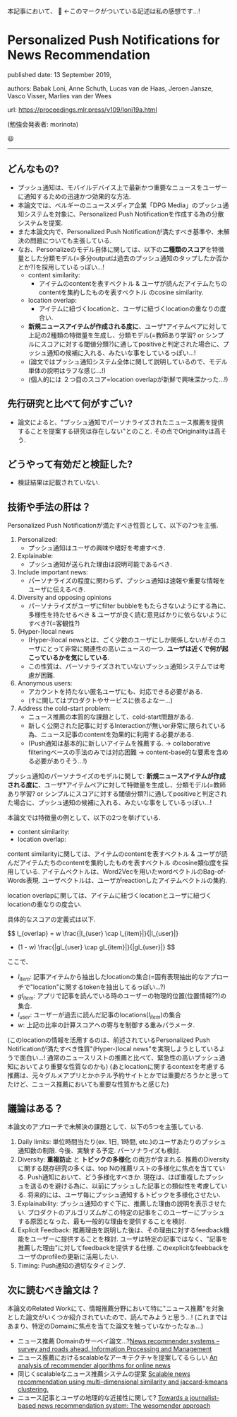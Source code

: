 本記事において、 :thinking: ←このマークがついている記述は私の感想です...!

# Personalized Push Notifications for News Recommendation

published date: 13 September 2019,

authors: Babak Loni, Anne Schuth, Lucas van de Haas, Jeroen Jansze, Vasco Visser, Marlies van der Wees

url: https://proceedings.mlr.press/v109/loni19a.html

(勉強会発表者: morinota)

:smiley:

---

## どんなもの?

- プッシュ通知は、モバイルデバイス上で最新かつ重要なニュースをユーザーに通知するための迅速かつ効果的な方法.
- 本論文では、ベルギーのニュースメディア企業「DPG Media」のプッシュ通知システムを対象に、Personalized Push Notificationを作成する為の分散システムを提案.
- また本論文内で、Personalized Push Notificationが満たすべき基準や、未解決の問題についても主張している.
- なお、Personalizeのモデル自体に関しては、以下の**二種類のスコア**を特徴量とした分類モデル(=多分outputは過去のプッシュ通知のタップしたか否かとか?)を採用しているっぽい...!
  - content similarity:
    - アイテムのcontentを表すベクトル & ユーザが読んだアイテムたちのcontentを集約したものを表すベクトル のcosine similarity.
  - location overlap:
    - アイテムに紐づくlocationと、ユーザに紐づくlocationの重なりの度合い.
  - **新規ニュースアイテムが作成される度に**、ユーザ\*アイテムペアに対して上記の2種類の特徴量を生成し、分類モデル(=教師あり学習? or シンプルにスコアに対する閾値分類?)に通してpositiveと判定された場合に、プッシュ通知の候補に入れる、みたいな事をしているっぽい...!
  - (論文ではプッシュ通知システム全体に関して説明しているので、モデル単体の説明はラフな感じ...!)
  - (個人的には ２つ目のスコア=location overlapが新鮮で興味深かった...!)

## 先行研究と比べて何がすごい?

- 論文によると、"プッシュ通知でパーソナライズされたニュース推薦を提供することを提案する研究は存在しない"とのこと. その点でOriginalityは高そう.

## どうやって有効だと検証した?

- 検証結果は記載されていない.

## 技術や手法の肝は？

Personalized Push Notificationが満たすべき性質として、以下の7つを主張.

1. Personalized:
   - プッシュ通知はユーザの興味や嗜好を考慮すべき.
2. Explainable:
   - プッシュ通知が送られた理由は説明可能であるべき.
3. Include important news:
   - パーソナライズの程度に関わらず、プッシュ通知は速報や重要な情報をユーザに伝えるべき.
4. Diversity and opposing opinions
   - パーソナライズがユーザにfilter bubbleをもたらさないようにする為に、多様性を持たせるべき & ユーザが良く読む意見ばかりに依らないようにすべき?(=客観性?)
5. (Hyper-)local news
   - (Hyper-)local newsとは、ごく少数のユーザにしか関係しないがそのユーザにとって非常に関連性の高いニュースの一つ. **ユーザは近くで何が起こっているかを気にしている**.
   - この性質は、パーソナライズされていないプッシュ通知システムでは考慮が困難.
6. Anonymous users:
   - アカウントを持たない匿名ユーザにも、対応できる必要がある.
   - (↑に関してはプロダクトやサービスに依るよなー...)
7. Address the cold-start problem:
   - ニュース推薦の本質的な課題として、cold-start問題がある.
   - 新しく公開された記事に対するInteractionが無いor非常に限られている為、ニュース記事のcontentを効果的に利用する必要がある.
   - (Push通知は基本的に新しいアイテムを推薦する. -> collaborative filteringベースの手法のみでは対応困難 -> content-base的な要素を含める必要がありそう...!)

プッシュ通知のパーソナライズのモデルに関して:
**新規ニュースアイテムが作成される度に**、ユーザ\*アイテムペアに対して特徴量を生成し、分類モデル(=教師あり学習? or シンプルにスコアに対する閾値分類?)に通してpositiveと判定された場合に、プッシュ通知の候補に入れる、みたいな事をしているっぽい...!

本論文では特徴量の例として、以下の2つを挙げている.

- content similarity:
- location overlap:

content similarityに関しては、アイテムのcontentを表すベクトル & ユーザが読んだアイテムたちのcontentを集約したものを表すベクトル のcosine類似度を採用している. アイテムベクトルは、Word2Vecを用いたwordベクトルのBag-of-Words表現. ユーザベクトルは、ユーザがreactionしたアイテムベクトルの集約.

location overlapに関しては、アイテムに紐づくlocationとユーザに紐づくlocationの重なりの度合い.

具体的なスコアの定義式は以下.

$$
l_{overlap} = w \frac{|l_{user} \cap l_{item}|}{|l_{user}|}
+ (1 - w) \frac{|gl_{user} \cap gl_{item}|}{|gl_{user}|}
$$

ここで、

- $l_{item}$: 記事アイテムから抽出したlocationの集合(=固有表現抽出的なアプローチで"location"に関するtokenを抽出してるっぽい...?)
- $gl_{item}$: アプリで記事を読んでいる時のユーザーの物理的位置(位置情報??)の集合.
- $l_{user}$: ユーザーが過去に読んだ記事のlocations($l_{item}$)の集合
- $w$: 上記の比率の計算スコアへの寄与を制御する重みパラメータ.

(このlocationの情報を活用するのは、前述されているPersonalized Push Notificationが満たすべき性質"(Hyper-)local news"を実現しようとしているようで面白い...! 通常のニュースリストの推薦と比べて、緊急性の高いプッシュ通知においてより重要な性質なのかも)
(あとlocationに関するcontextを考慮する推薦は、元々グルメアプリとかホテル予約サイトとかでは重要だろうかと思ってたけど、ニュース推薦においても重要な性質かもと感じた)

## 議論はある？

本論文のアプローチで未解決の課題として、以下の5つを主張している.

1. Daily limits: 単位時間当たり(ex. 1日, 1時間, etc.)のユーザあたりのプッシュ通知数の制限. 今後、実験する予定. パーソナライズも検討.
2. Diversity: **重複防止** と **トピックの多様化** の両方が含まれる. 推薦のDiversityに関する既存研究の多くは、top Nの推薦リストの多様化に焦点を当てている. Push通知において、どう多様化すべきか. 現在は、ほぼ重複したプッシュを送るのを避ける為に、以前にプッシュした記事との類似性を考慮している. 将来的には、ユーザ毎にプッシュ通知するトピックを多様化させたい.
3. Explainability: プッシュ通知のすぐ下に、推薦した理由の説明を表示させたい. プロダクトのアルゴリズムがこの特定の記事をこのユーザーにプッシュする原因となった、最も一般的な理由を提供することを検討.
4. Explicit Feedback: 推薦理由を説明した後は、その理由に対するfeedback機能をユーザーに提供することを検討. ユーザは特定の記事ではなく、"記事を推薦した理由"に対してfeedbackを提供する仕様. このexplicitなfeebbackをユーザのprofileの更新に活用したい.
5. Timing: Push通知の適切なタイミング.

## 次に読むべき論文は？

本論文のRelated Workにて、情報推薦分野において特に"ニュース推薦"を対象とした論文がいくつか紹介されていたので、読んでみようと思う...!
(これまではあまり、特定のDomainに焦点を当てた論文を触っていなかったなぁ...)

- ニュース推薦 Domainのサーベイ論文...?[News recommender systems – survey and roads ahead. Information Processing and Management](https://dl.acm.org/doi/pdf/10.1145/1772690.1772780?casa_token=_NkfT8SH_V4AAAAA:mkjn91maD3dGMMF6GbfFSbmOqqa9tfqBDohAO26vAytPbVt0BQidOPWX0tL4EsUkRD00tJ-4CrMWAQ)
- ニュース推薦におけるscalableなアーキテクチャを提案してるらしい [An analysis of recommender algorithms for online news](http://doi.acm.org/10.1145/2888422.2888443)
- 同じくscalableなニュース推薦システムの提案 [Scalable news recommendation using multi-dimensional similarity and jaccard-kmeans clustering.](http://dx.doi.org/10.1016/j.jss.2014.04.046)
- ニュース記事とユーザの地理的な近接性に関して? [Towards a journalist-based news recommendation system: The wesomender approach](https://doi.org/10.1016/j.eswa.2013.06.032)
